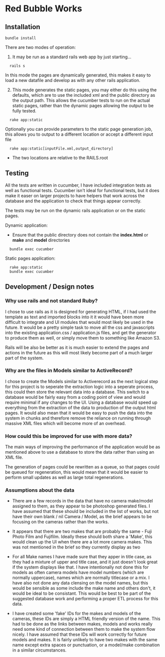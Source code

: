 # Red Bubble Works

## Installation

```
bundle install
```

There are two modes of operation:
1. It may be run as a standard rails web app by just starting...

```
  rails s
```
In this mode the pages are dynamically generated, this makes it easy to load a new datafile and develop as with any other
rails application. 

2. This mode generates the static pages, you may either do this using the defaults, which are to use the included
xml and the public directory as the output path. This allows the cucumber tests to run on the actual static pages, rather
than the dynamic pages allowing the output to be fully tested.
```
  rake app:static
```

Optionally you can provide parameters to the static page generation job, this allows you to output to a different location
or accept a different input file
```
  rake app:static[inputFile.xml,output_directory]
```
- The two locations are relative to the RAILS.root

## Testing
All the tests are written in cucumber, I have included integration tests as well as functional tests. Cucumber isn't
ideal for functional tests, but it does make it easer on larger projects to have helpers that work across the database
and the application to check that things appear correctly.
  
The tests may be run on the dynamic rails application or on the static pages.

Dynamic application:
- Ensure that the public directory does not contain the **index.html** or **make** and **model** directories
```
  bundle exec cucumber
```
  
Static pages application:
```
  rake app:static
  bundle exec cucumber
```

## Development / Design notes
### Why use rails and not standard Ruby?
  I chose to use rails as it is designed for generating HTML, if I had used the template as text and imported blocks into it
  it would have been more difficult to integrate and UI modules that would most likely be used in the future. It would be a
  pretty simple task to move all the css and javascripts into the existing application.css / application.js files, and get
  the generator to produce them as well, or simply move them to something like Amazon S3.
  
  Rails will be also be better as it is much easier to extend the pages and actions in the future as this will most likely
  become part of a much larger part of the system.

### Why are the files in Models similar to ActiveRecord?
  I chose to create the Models similar to Activerecord as the next logical step for this project is to seperate the extraction 
  logic into a seperate process, this could then store the relevant data into a database. This switch to a database would be 
  fairly easy from a coding point of view and would require minimal if any changes to the UI. Using a database would speed up
  everything from the extraction of the data to production of the output html pages. It would also mean that it would be easy
  to push the data into the system in chunks and therefore remove the reliance on running through massive XML files which
  will become more of an overhead.

### How could this be improved for use with more data?
  The main ways of improving the performance of the application would be as mentioned above to use a database to store the
  data rather than using an XML file. 
  
  The generation of pages could be rewritten as a queue, so that pages could be queued for
  regeneration, this would mean that it would be easier to perform small updates as well as large total regenerations.

### Assumptions about the data
- There are a few records in the data that have no camera make/model assigned to them, as they appear to be photoshop
  generated files. I have assumed that these should be included in the list of works, but not have their own blank / nil
  Camera / Model, as the brief appears to be focusing on the cameras rather than the works.
  
- It appears that there are two makes that are probably the same - Fuji Photo Film and Fujifilm. 
  Ideally these should both share a 'Make', this would clean up the UI when there are a lot more camera makes. This was
  not mentioned in the brief so they currently display as two

- For all Make names I have made sure that they apper in title case, as they had a mixture of upper and title case, and
  it just doesn't look great if the system displays like that. I have intentionally not done this for models as often
  camera models have model numbers (which are normally uppercase), names which are normally titlecase or a mix. I have
  also not done any data clensing on the model names, but this would be sensible as some include the make name and others
  don't, it would be ideal to be consistant. This would be best to be part of the suggested database work and performing a
  proper ETL process for this data.

- I have created some 'fake' IDs for the makes and models of the cameras, these IDs are simply a HTML friendly version
  of the name. This had to be done as the links between makes, models and works really need some kind of connection between
  them to make the system flow nicely. I have assumed that these IDs will work correctly for future models and makes.
  It is fairly unlikely to have two makes with the same name except extra spaces or punctuation, or a model/make combination
  in a similar circumstances.